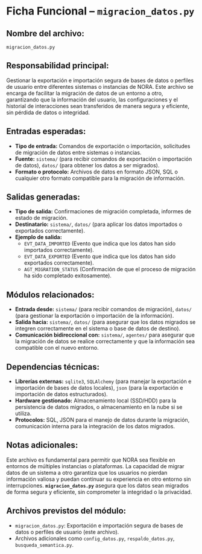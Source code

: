 # Ficha Funcional – `migracion_datos.py`

## Nombre del archivo:
`migracion_datos.py`

## Responsabilidad principal:
Gestionar la exportación e importación segura de bases de datos o perfiles de usuario entre diferentes sistemas o instancias de NORA. Este archivo se encarga de facilitar la migración de datos de un entorno a otro, garantizando que la información del usuario, las configuraciones y el historial de interacciones sean transferidos de manera segura y eficiente, sin pérdida de datos o integridad.

## Entradas esperadas:
- **Tipo de entrada:** Comandos de exportación o importación, solicitudes de migración de datos entre sistemas o instancias.
- **Fuente:** `sistema/` (para recibir comandos de exportación o importación de datos), `datos/` (para obtener los datos a ser migrados).
- **Formato o protocolo:** Archivos de datos en formato JSON, SQL o cualquier otro formato compatible para la migración de información.

## Salidas generadas:
- **Tipo de salida:** Confirmaciones de migración completada, informes de estado de migración.
- **Destinatario:** `sistema/`, `datos/` (para aplicar los datos importados o exportados correctamente).
- **Ejemplo de salida:**
  - `EVT_DATA_IMPORTED` (Evento que indica que los datos han sido importados correctamente).
  - `EVT_DATA_EXPORTED` (Evento que indica que los datos han sido exportados correctamente).
  - `AGT_MIGRATION_STATUS` (Confirmación de que el proceso de migración ha sido completado exitosamente).

## Módulos relacionados:
- **Entrada desde:** `sistema/` (para recibir comandos de migración), `datos/` (para gestionar la exportación o importación de la información).
- **Salida hacia:** `sistema/`, `datos/` (para asegurar que los datos migrados se integren correctamente en el sistema o base de datos de destino).
- **Comunicación bidireccional con:** `sistema/`, `agentes/` para asegurar que la migración de datos se realice correctamente y que la información sea compatible con el nuevo entorno.

## Dependencias técnicas:
- **Librerías externas:** `sqlite3`, `SQLAlchemy` (para manejar la exportación e importación de bases de datos locales), `json` (para la exportación e importación de datos estructurados).
- **Hardware gestionado:** Almacenamiento local (SSD/HDD) para la persistencia de datos migrados, o almacenamiento en la nube si se utiliza.
- **Protocolos:** SQL, JSON para el manejo de datos durante la migración, comunicación interna para la integración de los datos migrados.

## Notas adicionales:
Este archivo es fundamental para permitir que NORA sea flexible en entornos de múltiples instancias o plataformas. La capacidad de migrar datos de un sistema a otro garantiza que los usuarios no pierdan información valiosa y puedan continuar su experiencia en otro entorno sin interrupciones. **`migracion_datos.py`** asegura que los datos sean migrados de forma segura y eficiente, sin comprometer la integridad o la privacidad.

## Archivos previstos del módulo:
- `migracion_datos.py`: Exportación e importación segura de bases de datos o perfiles de usuario (este archivo).
- Archivos adicionales como `config_datos.py`, `respaldo_datos.py`, `busqueda_semantica.py`.
